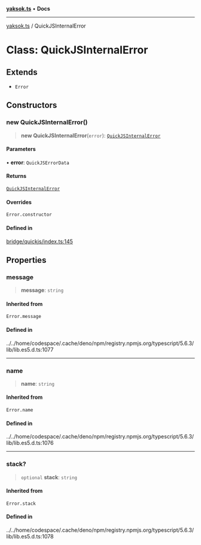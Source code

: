 [**yaksok.ts**](../README.md) • **Docs**

***

[yaksok.ts](../globals.md) / QuickJSInternalError

# Class: QuickJSInternalError

## Extends

- `Error`

## Constructors

### new QuickJSInternalError()

> **new QuickJSInternalError**(`error`): [`QuickJSInternalError`](QuickJSInternalError.md)

#### Parameters

• **error**: `QuickJSErrorData`

#### Returns

[`QuickJSInternalError`](QuickJSInternalError.md)

#### Overrides

`Error.constructor`

#### Defined in

[bridge/quickjs/index.ts:145](https://github.com/rycont/yaksok.ts/blob/6985c53e247331ce96e0fffb5ef88585a28874c6/bridge/quickjs/index.ts#L145)

## Properties

### message

> **message**: `string`

#### Inherited from

`Error.message`

#### Defined in

../../home/codespace/.cache/deno/npm/registry.npmjs.org/typescript/5.6.3/lib/lib.es5.d.ts:1077

***

### name

> **name**: `string`

#### Inherited from

`Error.name`

#### Defined in

../../home/codespace/.cache/deno/npm/registry.npmjs.org/typescript/5.6.3/lib/lib.es5.d.ts:1076

***

### stack?

> `optional` **stack**: `string`

#### Inherited from

`Error.stack`

#### Defined in

../../home/codespace/.cache/deno/npm/registry.npmjs.org/typescript/5.6.3/lib/lib.es5.d.ts:1078
